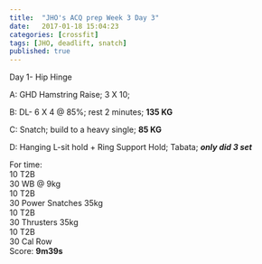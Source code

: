 ```yaml
---
title:  "JHO's ACQ prep Week 3 Day 3"
date:   2017-01-18 15:04:23
categories: [crossfit]
tags: [JHO, deadlift, snatch]
published: true
---
```

Day 1- Hip Hinge

A: GHD Hamstring Raise; 3 X 10; 

B: DL- 6 X 4 @ 85%; rest 2 minutes; **135 KG**

C: Snatch; build to a heavy single; **85 KG**

D: Hanging L-sit hold + Ring Support Hold; Tabata; **_only did 3 set_**

For time:  
10 T2B  
30 WB @ 9kg  
10 T2B  
30 Power Snatches 35kg  
10 T2B  
30 Thrusters 35kg  
10 T2B  
30 Cal Row  
Score: **9m39s**